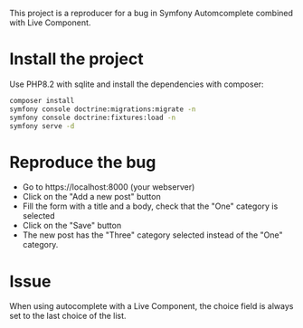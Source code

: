 This project is a reproducer for a bug in Symfony Automcomplete combined with Live Component.

# Install the project

Use PHP8.2 with sqlite and install the dependencies with composer:
```bash
composer install
symfony console doctrine:migrations:migrate -n
symfony console doctrine:fixtures:load -n
symfony serve -d
```
# Reproduce the bug

- Go to https://localhost:8000 (your webserver)
- Click on the "Add a new post" button
- Fill the form with a title and a body, check that the "One" category is selected
- Click on the "Save" button
- The new post has the "Three" category selected instead of the "One" category.

# Issue

When using autocomplete with a Live Component, the choice field is always set to the last choice of the list.
